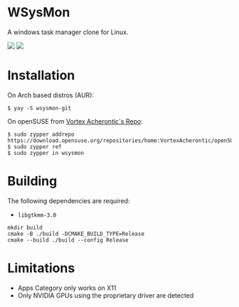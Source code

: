 # WSysMon
A windows task manager clone for Linux.

<img src="screenshots/scr0.png" style="max-width: 70%; height: auto;">
<img src="screenshots/scr1.png" style="max-width: 70%; height: auto;">


# Installation
On Arch based distros (AUR):
```
$ yay -S wsysmon-git
```

On openSUSE from [Vortex Acherontic´s Repo](https://build.opensuse.org/project/show/home:VortexAcherontic):
```
$ sudo zypper addrepo https://download.opensuse.org/repositories/home:VortexAcherontic/openSUSE_Tumbleweed/home:VortexAcherontic.repo
$ sudo zypper ref
$ sudo zypper in wsysmon
```

# Building
The following dependencies are required:
* `libgtkmm-3.0`

```
mkdir build
cmake -B ./build -DCMAKE_BUILD_TYPE=Release
cmake --build ./build --config Release
```

# Limitations
* Apps Category only works on X11
* Only NVIDIA GPUs using the proprietary driver are detected
